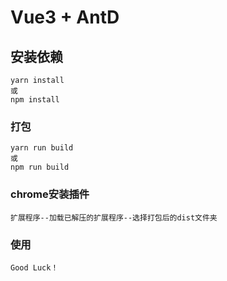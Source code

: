 # Vue3 + AntD

## 安装依赖
```
yarn install
或
npm install
```

### 打包
```
yarn run build
或
npm run build
```

### chrome安装插件
```
扩展程序--加载已解压的扩展程序--选择打包后的dist文件夹
```

### 使用
```
Good Luck！
```
